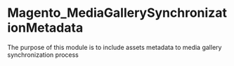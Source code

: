 # Magento_MediaGallerySynchronizationMetadata

The purpose of this module is to include assets metadata to media gallery synchronization process
